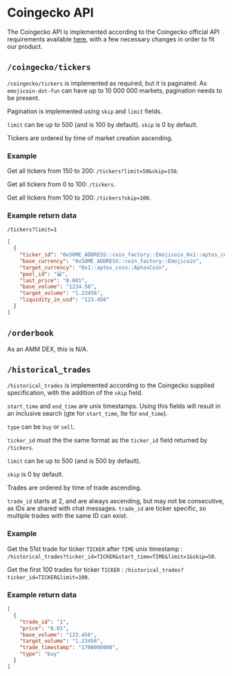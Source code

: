 <!-- markdownlint-disable line-length -->

# Coingecko API

The Coingecko API is implemented according to the Coingecko official API
requirements available
[here](https://docs.google.com/document/d/1v27QFoQq1SKT3Priq3aqPgB70Xd_PnDzbOCiuoCyixw/edit?usp=sharing),
with a few necessary changes in order to fit our product.

## `/coingecko/tickers`

`/coingecko/tickers` is implemented as required, but it is paginated. As
`emojicoin-dot-fun` can have up to 10 000 000 markets, pagination needs to be
present.

Pagination is implemented using `skip` and `limit` fields.

`limit` can be up to 500 (and is 100 by default). `skip` is 0 by default.

Tickers are ordered by time of market creation ascending.

### Example

Get all tickers from 150 to 200: `/tickers?limit=50&skip=150`.

Get all tickers from 0 to 100: `/tickers`.

Get all tickers from 100 to 200: `/tickers?skip=100`.

### Example return data

`/tickers?limit=1`

```json
[
  {
    "ticker_id": "0xSOME_ADDRESS::coin_factory::Emojicoin_0x1::aptos_coin::AptosCoin",
    "base_currency": "0xSOME_ADDRESS::coin_factory::Emojicoin",
    "target_currency": "0x1::aptos_coin::AptosCoin",
    "pool_id": "😀",
    "last_price": "0.001",
    "base_volume": "1234.56",
    "target_volume": "1.23456",
    "liquidity_in_usd": "123.456"
  }
]
```

## `/orderbook`

As an AMM DEX, this is N/A.

## `/historical_trades`

`/historical_trades` is implemented according to the Coingecko supplied
specification, with the addition of the `skip` field.

`start_time` and `end_time` are unix timestamps. Using this fields will result
in an inclusive search (gte for `start_time`, lte for `end_time`).

`type` can be `buy` or `sell`.

`ticker_id` must the the same format as the `ticker_id` field returned by
`/tickers`.

`limit` can be up to 500 (and is 500 by default).

`skip` is 0 by default.

Trades are ordered by time of trade ascending.

`trade_id` starts at 2, and are always ascending, but may not be consecutive,
as IDs are shared with chat messages. `trade_id` are ticker specific, so
multiple trades with the same ID can exist.

### Example

Get the 51st trade for ticker `TICKER` after `TIME` unix timestamp :
`/historical_trades?ticker_id=TICKER&start_time=TIME&limit=1&skip=50`.

Get the first 100 trades for ticker `TICKER` :
`/historical_trades?ticker_id=TICKER&limit=100`.

### Example return data

```json
[
  {
    "trade_id": "1",
    "price": "0.01",
    "base_volume": "123.456",
    "target_volume": "1.23456",
    "trade_timestamp": "1700000000",
    "type": "buy"
  }
]
```
